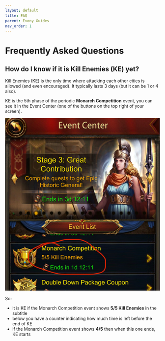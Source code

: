 ```yaml
---
layout: default
title: FAQ
parent: Evony Guides
nav_order: 1
---
```

# Frequently Asked Questions


## How do I know if it is Kill Enemies (KE) yet?

Kill Enemies (KE) is the only time where attacking each other cities is allowed (and even encouraged).
It typically lasts 3 days (but it can be 1 or 4 also).

KE is the 5th phase of the periodic **Monarch Competition** event, you can see it in the Event Center
(one of the buttons on the top right of your screen).

![Monarch Competition in KE phase](/assets/images/event-center-KE.jpg)

So:
* it is KE if the Monarch Competition event shows **5/5 Kill Enemies** in the subtitle
* below you have a counter indicating how much time is left before the end of KE
* if the Monarch Competition event shows **4/5** then when this one ends, KE starts
